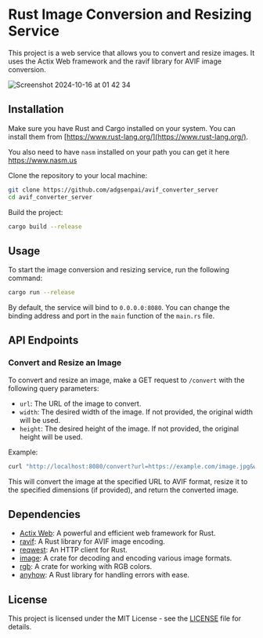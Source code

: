 # Rust Image Conversion and Resizing Service 

This project is a web service that allows you to convert and resize images. It uses the Actix Web framework and the ravif library for AVIF image conversion.

![Screenshot 2024-10-16 at 01 42 34](https://github.com/user-attachments/assets/16ace0c6-6e7e-43c2-a890-6ef05f7ab276)


## Installation

Make sure you have Rust and Cargo installed on your system. You can install them from [https://www.rust-lang.org/](https://www.rust-lang.org/).

You also need to have `nasm` installed on your path you can get it here https://www.nasm.us

Clone the repository to your local machine:

```bash
git clone https://github.com/adgsenpai/avif_converter_server
cd avif_converter_server
```

Build the project:

```bash
cargo build --release
```

## Usage

To start the image conversion and resizing service, run the following command:

```bash
cargo run --release
```

By default, the service will bind to `0.0.0.0:8080`. You can change the binding address and port in the `main` function of the `main.rs` file.

## API Endpoints

### Convert and Resize an Image

To convert and resize an image, make a GET request to `/convert` with the following query parameters:

- `url`: The URL of the image to convert.
- `width`: The desired width of the image. If not provided, the original width will be used.
- `height`: The desired height of the image. If not provided, the original height will be used.

Example:

```bash
curl "http://localhost:8080/convert?url=https://example.com/image.jpg&width=300&height=200"
```

This will convert the image at the specified URL to AVIF format, resize it to the specified dimensions (if provided), and return the converted image.

## Dependencies

- [Actix Web](https://actix.rs/): A powerful and efficient web framework for Rust.
- [ravif](https://github.com/kornelski/rav1e): A Rust library for AVIF image encoding.
- [reqwest](https://github.com/seanmonstar/reqwest): An HTTP client for Rust.
- [image](https://github.com/image-rs/image): A crate for decoding and encoding various image formats.
- [rgb](https://github.com/linebender/rgb): A crate for working with RGB colors.
- [anyhow](https://github.com/dtolnay/anyhow): A Rust library for handling errors with ease.

## License

This project is licensed under the MIT License - see the [LICENSE](LICENSE) file for details.
